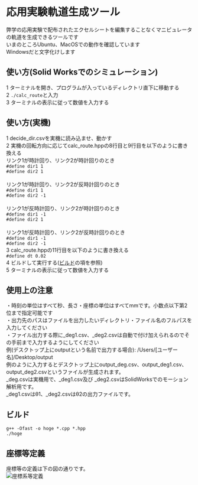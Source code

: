 # 応用実験軌道生成ツール
弊学の応用実験で配布されたエクセルシートを編集することなくマニピュレータの軌道を生成できるツールです  
いまのところUbuntu、MacOSでの動作を確認しています  
Windowsだと文字化けします
## 使い方(Solid Worksでのシミュレーション)
1 ターミナルを開き、プログラムが入っているディレクトリ直下に移動する  
2 `./calc_route`と入力  
3 ターミナルの表示に従って数値を入力する

## 使い方(実機)
1 decide_dir.csvを実機に読み込ませ、動かす  
2 実機の回転方向に応じてcalc_route.hppの8行目と9行目を以下のように書き換える  
  リンク1が時計回り、リンク2が時計回りのとき  
  `#define dir1 1`  
  `#define dir2 1`  
 </br>
 リンク1が時計回り、リンク2が反時計回りのとき  
  `#define dir1 1`  
  `#define dir2 -1`  
  </br>
 リンク1が反時計回り、リンク2が時計回りのとき  
  `#define dir1 -1`  
  `#define dir2 1`  
  </br>
 リンク1が反時計回り、リンク2が反時計回りのとき  
  `#define dir1 -1`  
  `#define dir2 -1`  
3 calc_route.hppの11行目を以下のように書き換える  
  `#define dt 0.02`  
4 ビルドして実行する([ビルド](#ビルド)の項を参照)  
5 ターミナルの表示に従って数値を入力する
## 使用上の注意
・時刻の単位はすべて秒、長さ・座標の単位はすべてmmです。小数点以下第2位まで指定可能です  
・出力先のパスはファイルを出力したいディレクトリ・ファイル名のフルパスを入力してください  
・ファイル出力する際に_deg1.csv、_deg2.csvは自動で付け加えられるのでその手前まで入力するようにしてください  
 例(デスクトップ上にoutputという名前で出力する場合): /Users/\[ユーザー名\]/Desktop/output  
 例のように入力するとデスクトップ上にoutput_deg.csv、output_deg1.csv、output_deg2.csvというファイルが生成されます。  
  \_deg.csvは実機用で、\_deg1.csv及び  \_deg2.csvはSolidWorksでのモーション解析用です。  
    \_deg1.csvはθ1、\_deg2.csvはθ2の出力ファイルです。  
## ビルド
`g++ -Ofast -o hoge *.cpp *.hpp`   
`./hoge`
## 座標等定義
座標等の定義は下の図の通りです。  
![座標系等定義](https://user-images.githubusercontent.com/57407826/70992095-3cb46180-210c-11ea-89bb-fb063a3ec047.jpg)
